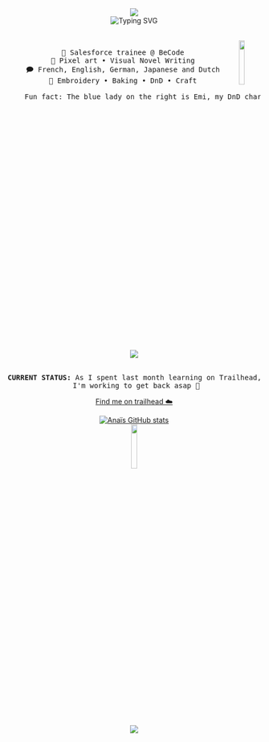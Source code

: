 <div align="center">
<img src="https://github.com/anaissnnk/anaissnnk/assets/146928546/82c2ba4e-d996-4a12-a628-e8b9496b856e"/><br>
<img src="https://readme-typing-svg.demolab.com?font=Chivo+Mono&weight=300&size=15&duration=4000&pause=100&color=9999ff&center=true&vCenter=true&multiline=true&random=false&width=435&lines=Hello%2C+I'm+Ana%C3%AFs!;I'm+a+Salesforce+trainee+and+craft+lover." alt="Typing SVG"/>
<br><br>
<pre>
    <img src="https://github.com/anaissnnk/anaissnnk/assets/146928546/9abfa0b9-592d-454d-b71f-7945f132001d" align="right" width="15%"/>
    💼 Salesforce trainee @ BeCode
    🎨 Pixel art • Visual Novel Writing
    🗩 French, English, German, Japanese and Dutch
    🧵 Embroidery • Baking • DnD • Craft<br>
    Fun fact: The blue lady on the right is Emi, my DnD character.
</pre><br>
<img src="https://skillicons.dev/icons?i=html,css,sass,js,express,php,discord,notion"/>
<br><br>

<pre><b>CURRENT STATUS:</b> As I spent last month learning on Trailhead, my activity on github has lowered.<br> I'm working to get back asap 🐢</pre>

<a href="https://www.salesforce.com/trailblazer/profile">Find me on trailhead ☁️</a>

[![Anaïs GitHub stats](https://github-readme-stats.vercel.app/api?username=anaissnnk&theme=dracula)](https://github.com/anuraghazra/github-readme-stats)<br>
<img src="https://github.com/anaissnnk/anaissnnk/assets/146928546/d44b2227-255c-4989-80c0-6b7570cb6ffc" width="15%"/><br>

[![](https://img.shields.io/badge/linkedin-0a66c2)](https://be.linkedin.com/in/anaïs-sananikone-817841177)
</div>
